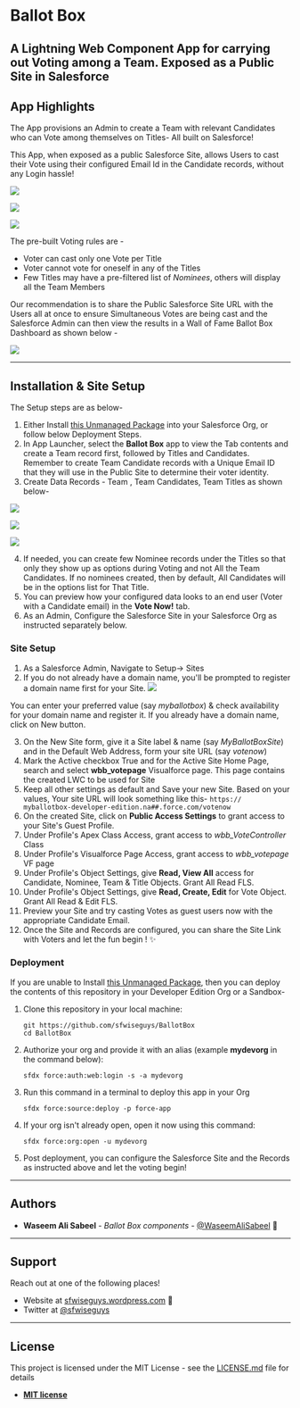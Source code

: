 # Ballot Box
A Lightning Web Component App for carrying out Voting among a Team. Exposed as a Public Site in Salesforce
---

## App Highlights

The App provisions an Admin to create a Team with relevant Candidates who can Vote among themselves on Titles- All built on Salesforce!

This App, when exposed as a public Salesforce Site, allows Users to cast their Vote using their configured Email Id in the Candidate records, without any Login hassle! 

![](.images/BallotBoxSite.png)

![](.images/IronManVote.png)

![](.images/NickFuryVote.png)


The pre-built Voting rules are - 
- Voter can cast only one Vote per Title
- Voter cannot vote for oneself in any of the Titles
- Few Titles may have a pre-filtered list of *Nominees*, others will display all the Team Members

Our recommendation is to share the Public Salesforce Site URL with the Users all at once to ensure Simultaneous Votes are being cast and the Salesforce Admin can then view the results in a Wall of Fame Ballot Box Dashboard as shown below - 

![](.images/DashboardWallOfFame.png)

---

## Installation & Site Setup

The Setup steps are as below- 
1. Either Install [this Unmanaged Package](https://login.salesforce.com/packaging/installPackage.apexp?p0=04t1U0000058aB9) into your Salesforce Org, or follow below Deployment Steps.
2. In App Launcher, select the **Ballot Box** app to view the Tab contents and create a Team record first, followed by Titles and Candidates. Remember to create Team Candidate records with a Unique Email ID that they will use in the Public Site to determine their voter identity.
3. Create Data Records - Team , Team Candidates, Team Titles as shown below- 

![](.images/TitlesListView.png)

![](.images/CandidateForm.png)

![](.images/IronManQuestion.png)


4. If needed, you can create few Nominee records under the Titles so that only they show up as options during Voting and not All the Team Candidates. If no nominees created, then by default, All Candidates will be in the options list for That Title.
5. You can preview how your configured data looks to an end user (Voter with a Candidate email) in the **Vote Now!** tab.
6. As an Admin, Configure the Salesforce Site in your Salesforce Org as instructed separately below.

###  Site Setup

1. As a Salesforce Admin, Navigate to Setup-> Sites
2. If you do not already have a domain name, you'll be prompted to register a domain name first for your Site.
![](.images/NewSite.png)

You can enter your preferred value (say *myballotbox*) & check availability for your domain name and register it.
If you already have a domain name, click on New button.

3. On the New Site form, give it a Site label & name (say *MyBallotBoxSite*) and in the Default Web Address, form your site URL (say *votenow*)
4. Mark the Active checkbox True and for the Active Site Home Page, search and select **wbb_votepage** Visualforce page. This page contains the created LWC to be used for Site
5. Keep all other settings as default and Save your new Site.
Based on your values, Your site URL will look something like this- 
```https:// myballotbox-developer-edition.na##.force.com/votenow```
6. On the created Site, click on **Public Access Settings** to grant access to your Site's Guest Profile.
7. Under Profile's Apex Class Access, grant access to *wbb_VoteController* Class
8. Under Profile's Visualforce Page Access, grant access to *wbb_votepage* VF page
9. Under Profile's Object Settings, give **Read, View All** access for Candidate, Nominee, Team & Title Objects. Grant All Read FLS.
9. Under Profile's Object Settings, give **Read, Create, Edit** for Vote Object. Grant All Read & Edit FLS.
10. Preview your Site and try casting Votes as guest users now with the appropriate Candidate Email.
11. Once the Site and Records are configured, you can share the Site Link with Voters and let the fun begin ! :sparkles:

### Deployment

If you are unable to Install [this Unmanaged Package](https://login.salesforce.com/packaging/installPackage.apexp?p0=04t1U0000058aB9), then you can deploy the contents of this repository in your Developer Edition Org or a Sandbox-

1. Clone this repository in your local machine:

    ```
    git https://github.com/sfwiseguys/BallotBox
    cd BallotBox
    ```

2. Authorize your org and provide it with an alias (example **mydevorg** in the command below):

    ```
    sfdx force:auth:web:login -s -a mydevorg
    ```

3. Run this command in a terminal to deploy this app in your Org

    ```
    sfdx force:source:deploy -p force-app
    ```

4. If your org isn't already open, open it now using this command:

    ```
    sfdx force:org:open -u mydevorg

    ```

5. Post deployment, you can configure the Salesforce Site and the Records as instructed above and let the voting begin!

---

## Authors

* **Waseem Ali Sabeel** - *Ballot Box components* - [@WaseemAliSabeel](https://github.com/WaseemAliSabeel) :cowboy_hat_face:

---

## Support

Reach out at one of the following places!

- Website at [sfwiseguys.wordpress.com](https://sfwiseguys.wordpress.com) :tophat:
- Twitter at [@sfwiseguys](https://twitter.com/sfwiseguys)
---

## License

This project is licensed under the MIT License - see the [LICENSE.md](LICENSE.md) file for details
- **[MIT license](http://opensource.org/licenses/mit-license.php)**
